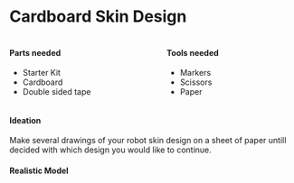 # Cardboard Skin Design

<div style="display: flex; flex-direction: row;">
  <div style="flex-grow: 1;">
    <h4>Parts needed</h4>
    <ul>
      <li>Starter Kit</li>
      <li>Cardboard</li>
      <li>Double sided tape</li>
    </ul>
  </div>
  <div style="flex-grow: 1;">
    <h4>Tools needed</h4>
    <ul>
      <li>Markers</li>
      <li>Scissors</li>
      <li>Paper</li>
    </ul>
  </div>
</div>


<!-- toc -->


#### Ideation
Make several drawings of your robot skin design on a sheet of paper untill decided with which design you would like to continue.


#### Realistic Model

